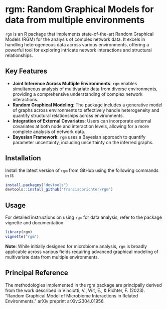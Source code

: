 # rgm: Random Graphical Models for data from multiple environments

`rgm` is an R package that implements state-of-the-art Random Graphical Models (RGM) for the analysis of complex network data. It excels in handling heterogeneous data across various environments, offering a powerful tool for exploring intricate network interactions and structural relationships.

## Key Features

- **Joint Inference Across Multiple Environments**: `rgm` enables simultaneous analysis of multivariate data from diverse environments, providing a comprehensive understanding of complex network interactions.
- **Random Graphical Modeling**: The package includes a generative model of graphs across environments to effectively handle heterogeneity and quantify structural relationships across environments.
- **Integration of External Covariates**: Users can incorporate external covariates at both node and interaction levels, allowing for a more complete analysis of network data.
- **Bayesian Framework**: `rgm` uses a Bayesian approach to quantify parameter uncertainty, including uncertainty on the inferred graphs.

## Installation

Install the latest version of `rgm` from GitHub using the following commands in R:

```R
install.packages("devtools")
devtools::install_github("franciscorichter/rgm")
```

## Usage

For detailed instructions on using `rgm` for data analysis, refer to the package vignette and documentation:

```R
library(rgm)
vignette("rgm")
```

**Note**: While initially designed for microbiome analysis, `rgm` is broadly applicable across various fields requiring advanced graphical modeling of multivariate data from multiple environments.

## Principal Reference

The methodologies implemented in the rgm package are principally derived from the work described in Vinciotti, V., Wit, E., & Richter, F. (2023). "Random Graphical Model of Microbiome Interactions in Related Environments." arXiv preprint arXiv:2304.01956.


